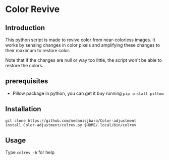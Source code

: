 # Color Revive
## Introduction
This python script is made to revive color from near-colorless images. It works by sensing changes in color pixels and amplifying these changes to their maximum to restore color.

Note that if the changes are null or way too little, the script won't be able to restore the colors.

## prerequisites
* Pillow package in python, you can get it buy running `pip install pillow`

## Installation
```
git clone https://github.com/medanisjbara/Color-adjustment
install Color-adjustment/colrev.py $HOME/.local/bin/colrev
```

## Usage
Type `colrev -h` for help
 